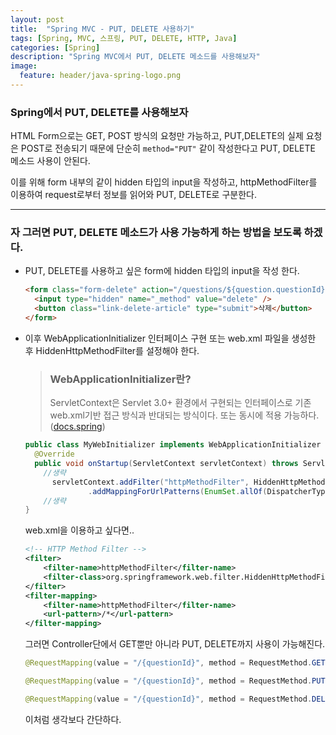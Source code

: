 ```yaml
---
layout: post
title:  "Spring MVC - PUT, DELETE 사용하기"
tags: [Spring, MVC, 스프링, PUT, DELETE, HTTP, Java]
categories: [Spring]
description: "Spring MVC에서 PUT, DELETE 메소드를 사용해보자"
image:
  feature: header/java-spring-logo.png
---
```

### Spring에서 PUT, DELETE를 사용해보자

 HTML Form으로는 GET, POST 방식의 요청만 가능하고, PUT,DELETE의 실제 요청은 POST로 전송되기 때문에 단순히 `method="PUT"` 같이 작성한다고 PUT, DELETE 메소드 사용이 안된다.  

 이를 위해 form 내부의 <input type="hidden" name="\_method" value="PUT"> 같이 hidden 타입의 input을 작성하고, httpMethodFilter를 이용하여 request로부터 정보를 읽어와 PUT, DELETE로 구분한다.

---

### 자 그러면 PUT, DELETE 메소드가 사용 가능하게 하는 방법을 보도록 하겠다.  


- PUT, DELETE를 사용하고 싶은 form에 hidden 타입의 input을 작성 한다.

  ```html
  <form class="form-delete" action="/questions/${question.questionId}" method="post">
    <input type="hidden" name="_method" value="delete" />
    <button class="link-delete-article" type="submit">삭제</button>
  </form>
  ```

- 이후 WebApplicationInitializer 인터페이스 구현 또는 web.xml 파일을 생성한 후 HiddenHttpMethodFilter를 설정해야 한다.  

  >### WebApplicationInitializer란?   
  >ServletContext은 Servlet 3.0+ 환경에서 구현되는 인터페이스로 기존 web.xml기반 접근 방식과 반대되는 방식이다. 또는 동시에 적용 가능하다. ([docs.spring](https://docs.spring.io/spring/docs/3.1.0.M2/javadoc-api/org/springframework/web/WebApplicationInitializer.html))  

  ```java
  public class MyWebInitializer implements WebApplicationInitializer {
  	@Override
  	public void onStartup(ServletContext servletContext) throws ServletException {
      //생략
  		servletContext.addFilter("httpMethodFilter", HiddenHttpMethodFilter.class)
  				.addMappingForUrlPatterns(EnumSet.allOf(DispatcherType.class), false, "/*");
      //생략
  }
  ```

  web.xml을 이용하고 싶다면..

  ```xml
  <!-- HTTP Method Filter -->
  <filter>
      <filter-name>httpMethodFilter</filter-name>
      <filter-class>org.springframework.web.filter.HiddenHttpMethodFilter</filter-class>
  </filter>
  <filter-mapping>
      <filter-name>httpMethodFilter</filter-name>
      <url-pattern>/*</url-pattern>
  </filter-mapping>
  ```

  그러면 Controller단에서 GET뿐만 아니라 PUT, DELETE까지 사용이 가능해진다.  

  ```java
  @RequestMapping(value = "/{questionId}", method = RequestMethod.GET)

  @RequestMapping(value = "/{questionId}", method = RequestMethod.PUT)

  @RequestMapping(value = "/{questionId}", method = RequestMethod.DELETE)  
  ```  

  이처럼 생각보다 간단하다.
